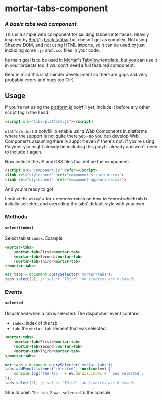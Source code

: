 # mortar-tabs-component

### _A basic tabs web component_ ###

This is a simple web component for building tabbed interfaces. Heavily inspired by [Brick](http://mozbrick.github.io/)'s [brick-tabbar](https://github.com/mozbrick/brick-tabbar) but doesn't get as complex. Not using Shadow DOM, and not using HTML imports, so it can be used by just including some `.js` and `.css` files in your code.

Its main goal is to be used in [Mortar](https://github.com/mozilla/mortar/)'s [TabView](https://github.com/mozilla/mortar-tab-view) template, but you can use it in your projects too if you don't need a full featured component.

Bear in mind this is still under development so there are gaps and very probably errors and bugs too O:-)

## Usage

If you're not using the [platform.js](https://github.com/polymer/platform) polyfill yet, include it before any other script tag in the head:

```html
<script src="libs/platform.js"></script>
```

`platform.js` is a polyfill to enable using Web Components in platforms where the support is not quite there yet--so you can develop Web Components assuming there *is* support even if there's not. If you're using Polymer you might already be including this polyfill already and won't need to include it again.

Now include the JS and CSS files that define the component: 

```html
<script src="component.js" defer></script>
<link rel="stylesheet" href="component-structure.css">
<link rel="stylesheet" href="component-appearance.css">
```

And you're ready to go!

Look at the `example` for a demonstration on how to control which tab is initially selected, and overriding the tabs' default style with your own.

### Methods

#### `select(index)`

Select tab at `index`. Example:

```html
<mortar-tabs>
	<mortar-tab>First</mortar-tab>
	<mortar-tab>Second</mortar-tab>
	<mortar-tab>Third</mortar-tab>
</mortar-tabs>
```

```javascript
var tabs = document.querySelector('mortar-tabs');
tabs.select(2); // select 'Third' tab (indices are 0-based)
```

### Events

#### `selected`

Dispatched when a tab is selected. The dispatched event contains:

- `index`: index of the tab
- `tab`: the `mortar-tab` element that was selected.

```html
<mortar-tabs>
	<mortar-tab>First</mortar-tab>
	<mortar-tab>Second</mortar-tab>
	<mortar-tab>Third</mortar-tab>
</mortar-tabs>
```

```javascript
var tabs = document.querySelector('mortar-tabs');
tabs.addEventListener('selected', function(ev) {
	console.log('The tab ' + ev.detail.index + ' was selected';
});
tabs.select(2); // select 'Third' tab (indices are 0-based)
```

Should print: `The tab 2 was selected` to the console.
